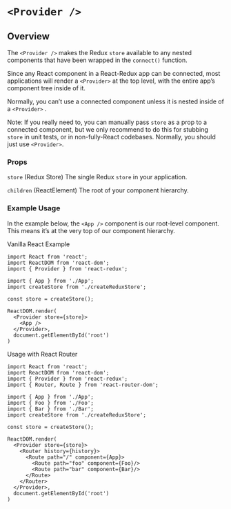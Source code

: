 # `<Provider />`

## Overview

The `<Provider />` makes the Redux `store` available to any nested components that have been wrapped in the `connect()` function. 

Since any React component in a React-Redux app can be connected, most applications will render a `<Provider>` at the top level, with the entire app’s component tree inside of it.

Normally, you can’t use a connected component unless it is nested inside of a `<Provider>` .

Note: If you really need to, you can manually pass `store` as a prop to a connected component, but we only recommend to do this for stubbing `store` in unit tests, or in non-fully-React codebases. Normally, you should just use `<Provider>`.

### Props

`store` (Redux Store)
The single Redux `store` in your application.

`children` (ReactElement) 
The root of your component hierarchy. 


### Example Usage

In the example below, the `<App />` component is our root-level component. This means it’s at the very top of our component hierarchy. 

Vanilla React Example 


    import React from 'react';
    import ReactDOM from 'react-dom';
    import { Provider } from 'react-redux';
    
    import { App } from './App';
    import createStore from './createReduxStore';
    
    const store = createStore();
    
    ReactDOM.render(
      <Provider store={store}>
        <App />
      </Provider>,
      document.getElementById('root')
    )
    


Usage with React Router


    import React from 'react';
    import ReactDOM from 'react-dom';
    import { Provider } from 'react-redux';
    import { Router, Route } from 'react-router-dom';
    
    import { App } from './App';
    import { Foo } from './Foo';
    import { Bar } from './Bar';
    import createStore from './createReduxStore';
    
    const store = createStore();
    
    ReactDOM.render(
      <Provider store={store}>
        <Router history={history}>
          <Route path="/" component={App}>
            <Route path="foo" component={Foo}/>
            <Route path="bar" component={Bar}/>
          </Route>
        </Router>
      </Provider>,
      document.getElementById('root')
    )
    


